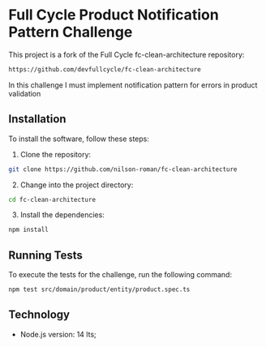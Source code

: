 # Full Cycle Product Notification Pattern Challenge
This project is a fork of the Full Cycle fc-clean-architecture repository:

```sh
https://github.com/devfullcycle/fc-clean-architecture
```

In this challenge I must implement notification pattern for errors in product validation

## Installation

To install the software, follow these steps:

1. Clone the repository:

```sh
git clone https://github.com/nilson-roman/fc-clean-architecture
```

2. Change into the project directory:

```sh
cd fc-clean-architecture
```

3. Install the dependencies:

```sh
npm install
```

## Running Tests
To execute the tests for the challenge, run the following command:

```sh
npm test src/domain/product/entity/product.spec.ts
```

## Technology
- Node.js version: 14 lts;